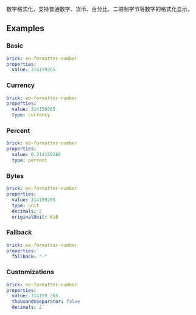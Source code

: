 数字格式化，支持普通数字、货币、百分比、二进制字节等数字的格式化显示。

## Examples

### Basic

```yaml preview
brick: eo-formatter-number
properties:
  value: 314159265
```

### Currency

```yaml preview
brick: eo-formatter-number
properties:
  value: 314159265
  type: currency
```

### Percent

```yaml preview
brick: eo-formatter-number
properties:
  value: 0.314159265
  type: percent
```

### Bytes

```yaml preview
brick: eo-formatter-number
properties:
  value: 314159265
  type: unit
  decimals: 2
  originalUnit: KiB
```

### Fallback

```yaml preview
brick: eo-formatter-number
properties:
  fallback: "-"
```

### Customizations

```yaml preview
brick: eo-formatter-number
properties:
  value: 314159.265
  thousandsSeparator: false
  decimals: 2
```
